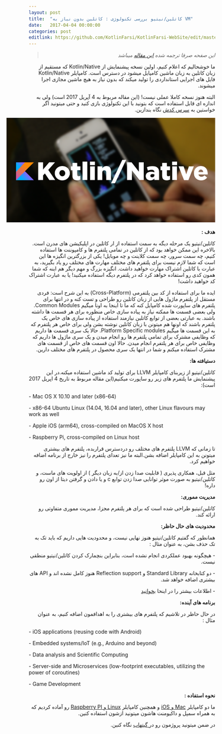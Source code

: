 ```yaml
---
layout: post
title:  "کاتلین/نیتیو بررسی تکنولوژی : کاتلین بدون نیاز به VM"
date:   2017-04-04 00:00:00
categories: post
editlink: https://github.com/KotlinFarsi/KotlinFarsi-WebSite/edit/master/_post/2017-4-4-kotlin-native-without-vm/2017-4-4-kotlin-native-without-vm.md
---
```


<div dir="rtl" markdown="1">


> *این صفحه صرفا ترجمه شده [این مقاله](https://blog.jetbrains.com/kotlin/2017/04/kotlinnative-tech-preview-kotlin-without-a-vm/#more-4862) میباشد*


ما خوشحالیم که اعلام کنیم، اولین نسخه پیشنمایش از Kotlin/Native که مستقیم از زبان کاتلین به زبان ماشین کامپایل میشود در دسترس است. کامپایلر Kotlin/Native فایل های اجرایی استانداردی را تولید میکند که بدون نیاز به هیچ ماشین مجازی اجرا میشوند.

البته هنوز نسخه کاملا عملی نیست! (این مقاله مربوط به 4 آپریل 2017 است) ولی به اندازه ای قابل استفاده است که بتونید با این تکنولوژی بازی کنید و حتی میتونید اگر خواستین به [سرس کدش](https://github.com/JetBrains/kotlin-native/) نگاه بندازین.


<p style="width: calc(100% + 60px);">
<img src="\assets\img\posts\2017-4-4-kotlin-native-tech-preview-kotlin-without-a-vm\kotlin-native.png" />
</p>


**هدف :**

کاتلین/نیتیو یک مرحله دیگه به سمت استفاده از ار کاتلین در اپلیکیشن های مدرن است. بالاخره این ممکن خواهد بود که از کاتلین در تمامی پلتفرم ها و کامپوننت ها استفاده کنیم، چه سمت سرور، چه سمت کلاینت و چه موبایل! یکی از بزرگترین انگیزه ها این است که شما لازم نیست برای پلتفرم های مختلف مهارت های مختلف رو یاد بگیرید، به عبارت با کاتلین اشتراک مهارت خواهید داشت. انگیزه بزرگ و مهم دیگر هم اینه که شما همون کدی رو استفاده خواهد کرد که در پلتفرم دیگه استفاده میکنید! یا به عبارت اشتراک کد خواهید داشت!

ایده ما برای استفاده از کد بین پلتفرمی (Cross-Platform) به این شرح است: فردی مستقل از پلتفرم ماژول هایی از زبان کاتلین رو طراحی و تست کنه و در انتها برای پلتفرم های ساپورت شده کامپایل کنه که ما تا اینجا به اونا میگیم Common Modules.  ولی بعضی قسمت ها ممکنه نیاز به پیاده سازی خاص منظوره برای هر قسمت ها داشته باشند. به عبارتی بعضی از توابع کاتلین نیازمند استفاده از پیاده سازی های خاص یک پلتفرم باشند که اونها هم میتونن با زبان کاتلین نوشته بشن ولی برای خاص هر پلتفرم که به این قسمت ها میگیم Platform Specific modules. حالا یک سری قسمت ها داریم که وظایفی مشترک برای تمامی پلتفرم ها رو انجام میدن و یک سری ماژول ها داریم که وظایفی خاص برای هر پلتفرم انجام میدن. حالا اون قسمت های خاص از قسمت های مشترک استفاده میکنم و شما در انتها یک سری محصول در پلتفرم های مختلف دارین.



**دستیافته ها:**

کاتلین/نیتیو  از زیربنای کامپایلر LLVM برای تولید کد ماشین استفاده میکنه.در این پیشنمایش ما پلتفرم های زیر رو ساپورت میکنیم(این مقاله مربوط به تاریخ 4 اپریل 2017 است):

</div>

\-       Mac OS X 10.10 and later (x86-64)

\-       x86-64 Ubuntu Linux (14.04, 16.04 and later), other Linux flavours may work as well

\-       Apple iOS (arm64), cross-compiled on MacOS X host

\-       Raspberry Pi, cross-compiled on Linux host

<div dir="rtl" markdown="1">

تا زمانی که LLVM پلتفرم های مختلف رو دردسترس قراربده، پلتفرم های بیشتری میتونن به این کامپایلر اضافه بشن.البته ما نیز تعدای پلتفرم را نیز خارج از برنامه اضافه خواهیم کرد.

مثل قبل، همکاری پذیری ( قابلیت صدا زدن از/به زبان دیگر ) از اولویت های ماست، و کاتلین/نیتیو به صورت موثر توانایی صدا زدن توابع c و یا دادن و گرفتن دیتا از اون رو داره!



**مدیریت مموری:**

کاتلین/نیتیو طراحی شده است که برای هر پلتفرم مجزا، مدیریت مموری متفاوتی رو ارائه کند.



**محدودیت های حال حاظر:**

همانطور که گفتیم کاتلین/نیتیو هنوز نهایی نیست، و محدودیت هایی داریم که باید تک به تک حذف بشن، به عنوان مثال :

\-          هیچگونه بهبود عملکردی انجام نشده است، بنابراین بنچمارک کردن کاتلین/نیتیو منطقی نیست.

\-          دو کتابخانه Standard Library و Reflection support هنوز کامل نشده اند و API های بیشتری اضافه خواهد شد.

\-          اطلاعات بیشتر را در اینحا [بخوانید](https://github.com/JetBrains/kotlin-native/blob/v0.1.0/RELEASE_NOTES.md)



**برنامه های آینده:**



در حال حاظر در تلاشیم که پلتفرم های بیشتری را به اهدافمون اضافه کنیم، به عنوان مثال :

</div>

\-       iOS applications (reusing code with Android)

\-       Embedded systems/IoT (e.g., Arduino and beyond)

\-       Data analysis and Scientific Computing

\-       Server-side and Microservices (low-footprint executables, utilizing the power of coroutines)

\-       Game Development



<div dir="rtl" markdown="1">

**نحوه استفاده :** 

ما دو کامپایلر [Mac و iOS](http://download.jetbrains.com/kotlin/native/kotlin-native-macos-0.1.tar.gz) و همچنین کامپایلر [Linux و Raspberry PI](http://download.jetbrains.com/kotlin/native/kotlin-native-linux-0.1.tar.gz) رو آماده کردیم که به همراه سمپل و داکیومنت هاشون میتونید ازشون استفاده کنین.

در ضمن میتونید پروژمون رو در[ گیتهاب](https://github.com/JetBrains/kotlin-native/blob/v0.1.0/RELEASE_NOTES.md) نگاه کنین.

</div>
